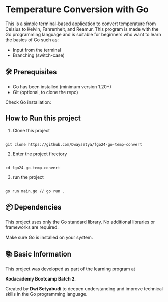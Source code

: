 # Temperature Conversion with Go

This is a simple terminal-based application to convert temperature from Celsius to Kelvin, Fahrenheit, and Reamur. This program is made with the Go programming language and is suitable for beginners who want to learn the basics of Go such as:

- Input from the terminal
- Branching (switch-case)

## 🛠️ Prerequisites

- Go has been installed (minimum version 1.20+)
- Git (optional, to clone the repo)

Check Go installation:

## How to Run this project

1. Clone this project

```

git clone https://github.com/Dwaysetya/fgo24-go-temp-convert

```

2. Enter the project firectory

```

cd fgo24-go-temp-convert

```

3. run the project

```

go run main.go // go run .

```

## 📦 Dependencies

This project uses only the Go standard library.
No additional libraries or frameworks are required.

Make sure Go is installed on your system.

## 📚 Basic Information

This project was developed as part of the learning program at

**Kodacademy Bootcamp Batch 2**.

Created by **Dwi Setyabudi** to deepen understanding and improve technical skills in the Go programming language.
